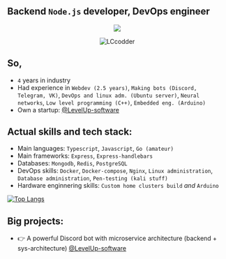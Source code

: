 ## **Backend `Node.js` developer, DevOps engineer**

<p align="center">
  <img src="https://media.discordapp.net/attachments/660204904748417036/1211677938093662218/image.png?ex=65ef1204&is=65dc9d04&hm=9d7a87751efc4763e3c88014c85db4f825059a29bd721d85ef0f7534645a212f&=&format=webp&quality=lossless&width=1200&height=408">
</p>


<p align="center"> <img src="https://komarev.com/ghpvc/?username=LCcodder&label=Profile%20visits&color=0e75b6&style=flat" alt="LCcodder" ></p>





## **So,**
- `4` years in industry
- Had experience in `Webdev (2.5 years)`, `Making bots (Discord, Telegram, VK)`, `DevOps and linux adm. (Ubuntu server)`, `Neural networks`, `Low level programming (C++)`, `Embedded eng. (Arduino)`
- Own a startup: [@LevelUp-software](https://github.com/LevelUp-software)




## **Actual skills and tech stack:**

- Main languages: `Typescript`, `Javascript`, `Go (amateur)`
- Main frameworks: `Express`, `Express-handlebars`
- Databases: `Mongodb`, `Redis`, `PostgreSQL`
- DevOps skills: `Docker`, `Docker-compose`, `Nginx`, `Linux administration`, `Database administration`, `Pen-testing (kali stuff)`
- Hardware enginnering skills: `Custom home clusters build` *and* `Arduino`

[![Top Langs](https://github-readme-stats.vercel.app/api/top-langs/?username=LCcodder&langs_count=10)](https://github.com/LCcodder/github-readme-stats)


## **Big projects:**
- 👉 A powerful Discord bot with microservice architecture (backend + sys-architecture) [@LevelUp-software](https://github.com/LevelUp-software)

<!---
LCcodder/LCcodder is a ✨ special ✨ repository because its `README.md` (this file) appears on your GitHub profile.
You can click the Preview link to take a look at your changes.
--->
